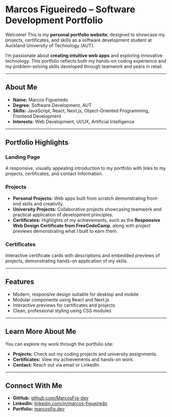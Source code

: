 # Marcos Figueiredo – Software Development Portfolio

Welcome! This is my **personal portfolio website**, designed to showcase my projects, certificates, and skills as a software development student at Auckland University of Technology (AUT).

I’m passionate about **creating intuitive web apps** and exploring innovative technology. This portfolio reflects both my hands-on coding experience and my problem-solving skills developed through teamwork and years in retail.

---

## About Me

- **Name:** Marcos Figueiredo  
- **Degree:** Software Development, AUT  
- **Skills:** JavaScript, React, Next.js, Object-Oriented Programming, Frontend Development  
- **Interests:** Web Development, UI/UX, Artificial Intelligence  

---

## Portfolio Highlights

### Landing Page
A responsive, visually appealing introduction to my portfolio with links to my projects, certificates, and contact information.

### Projects
- **Personal Projects:** Web apps built from scratch demonstrating front-end skills and creativity.  
- **University Projects:** Collaborative projects showcasing teamwork and practical application of development principles.  
- **Certificates:** Highlights of my achievements, such as the **Responsive Web Design Certificate from FreeCodeCamp**, along with project previews demonstrating what I built to earn them.  

### Certificates
Interactive certificate cards with descriptions and embedded previews of projects, demonstrating hands-on application of my skills.

---

## Features

- Modern, responsive design suitable for desktop and mobile  
- Modular components using React and Next.js  
- Interactive previews for certificates and projects  
- Clean, professional styling using CSS modules  

---

## Learn More About Me

You can explore my work through the portfolio site:  

- **Projects:** Check out my coding projects and university assignments.  
- **Certificates:** View my achievements and hands-on work.  
- **Contact:** Reach out via email or LinkedIn.  

---

## Connect With Me

- **GitHub:** [github.com/MarcosFig-dev](https://github.com/MarcosFig-dev)  
- **LinkedIn:** [linkedin.com/in/marcos-figueiredo](https://www.linkedin.com/in/marcos-figueiredo-904328225)
- **Portfolio:** [marcosfig.dev](https://marcosfig.dev)  
